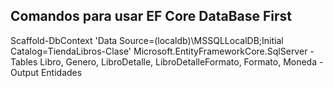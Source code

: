 ## Comandos para usar EF Core DataBase First


Scaffold-DbContext 'Data Source=(localdb)\MSSQLLocalDB;Initial Catalog=TiendaLibros-Clase' Microsoft.EntityFrameworkCore.SqlServer -Tables Libro, Genero, LibroDetalle, LibroDetalleFormato, Formato, Moneda -Output Entidades
